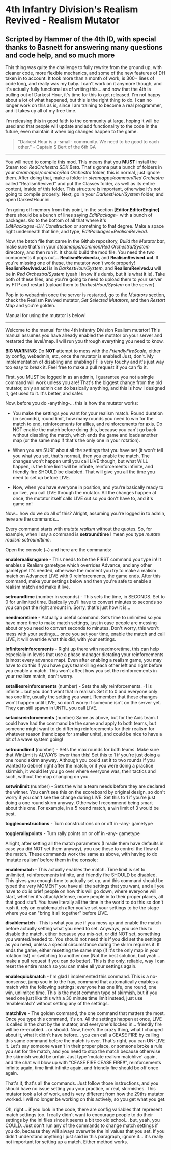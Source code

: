 # 4th Infantry Division's Realism Revived - Realism Mutator
## Scripted by Hammer of the 4th ID, with special thanks to Basnett for answering many questions and code help, and so much more


This thing was quite the challenge to fully rewrite from the ground up, with cleaner code, more flexible mechanics, and some of the new features of DH taken in to account. It took more than a month of work, is 300+ lines of code long, and really was my baby. I can't work on it anymore though, and it's actually fully functional as of writing this... and now that the 4th is pulling out of Darkest Hour, it's time for this to get released. I'm not happy about a lot of what happened, but this is the right thing to do. I can no longer work on this as is, since I am training to become a real programmer, and it takes up all of my free time.




I'm releasing this in good faith to the community at large, hoping it will be used and that people will update and add functionality to the code in the future, even maintain it when big changes happen to the game.



>"Darkest Hour is a -small- community. We need to be good to each other." - Captain S Bert of the 6th GA



---






You will need to compile this mod. This means that you **MUST** install the Steam tool *RedOrchestra SDK Beta.* That's gonna put a bunch of folders in your *steamapps/common/Red Orchestra* folder, this is normal, just ignore them. After doing that, make a folder in *steamapps/common/Red Orchestra* called "RealismRevived" and put the Classes folder, as well as its entire content, inside of this folder. This structure is important, otherwise it's not going to compile properly. Next, go in your *DarkestHour/System* folder, and open DarkestHour.ini. 




I'm going off memory from this point, in the section **[Editor.EditorEngine]** there should be a bunch of lines saying *EditPackage=* with a bunch of packages. Go to the bottom of all that where it's *EditPackages=DH_Construction* or something to that degree. Make a space right underneath that line, and type, *EditPackages=RealismRevived*.




Now, the batch file that came in the Github repository, *Build the Mutator.bat*, make sure that's in your *steamapps/common/Red Orchestra/System* directory, and then run it. It should build the mod file. You need the two components it pops out... **RealismRevived.u**, and **RealismRevived.ucl**. If you're missing one of these, the mutator won't work properly! **RealismRevived.ucl** is in *DarkestHour/System*, and **RealismRevived.u** will be in *Red Orchestra/System* (yeah I know it's dumb, but it is what it is). Take both of these files, and you're going to need to upload them to your server by FTP and restart (upload them to *DarkestHour/System* on the server).




Pop in to webadmin once the server is restarted, go to the *Mutators* section, check the Realism Revived mutator, *Set Selected Mutators*, and then *Restart Map* and you're golden. 





Manual for using the mutator is below! 



---





Welcome to the manual for the 4th Infantry Division Realism mutator! This manual assumes you have already enabled the mutator on your server and restarted the level/map. I will run you through everything you need to know.




**BIG WARNING**: Do **NOT** attempt to mess with the *FriendlyFireScale*, either by config, webadmin, etc, once the mutator is enabled! Just, don't. My implementation of disabling and enabling FF is very touchy and it's just way too easy to break it. Feel free to make a pull request if you can fix it.







First, you MUST be logged in as an admin, I guarantee you not a single command will work unless you are! That's the biggest change from the old mutator, only an admin can do basically anything, and this is how I designed it, get used to it. It's better, and safer.




Now, before you do -anything-... this is how the mutator works:




- You make the settings you want for your realism match. Round duration (in seconds), round limit, how many rounds you need to win for the match to end, reinforcements for allies, and reinforcements for axis. Do NOT enable the match before doing this, because you can't go back without disabling the match, which ends the game and loads another map (or the same map if that's the only one in your rotation).




- When you are SURE about all the settings that you have set (it won't tell you what you set, that's normal), then you enable the match. The changes won't happen until you call LIVE though, but what WILL happen, is the time limit will be infinite, reinforcements infinite, and friendly fire SHOULD be disabled. That will give you all the time you need to set up before LIVE.




- Now, when you have everyone in position, and you're basically ready to go live, you call LIVE through the mutator. All the changes happen at once, the mutator itself calls LIVE out so you don't have to, and it's game on!






Now... how do we do all of this? Alright, assuming you're logged in to admin, here are the commands...




Every command starts with *mutate realism* without the quotes. So, for example, when I say a command is **setroundtime** I mean you type *mutate realism setroundtime*.




Open the console (~) and here are the commands:



**enablerealismgame** - This needs to be the FIRST command you type in! It enables a Realism gametype which overrides Advance, and any other gametype! It's needed, otherwise the moment you try to make a realism match on Advanced LIVE with 0 reinforcements, the game ends. After this command, make your settings below and then you're safe to enable a realism match and make it live.



**setroundtime** (number in seconds) - This sets the time, in SECONDS. Set to 0 for unlimited time. Basically you'll have to convert minutes to seconds so you can put the right amount in. Sorry, that's just how it is...




**needmoretime** - Actually a useful command. Sets time to unlimited so you have more time to make match settings, just in case people are messing about or you need to convert seconds to minutes. Don't worry, this won't mess with your settings... once you set your time, enable the match and call LIVE, it will override what this did, with your settings.




**infinitereinforcements** - Right up there with needmoretime, this can help especially in levels that use a phase manager dictating your reinforcements (almost every advance map). Even after enabling a realism game, you may have to do this if you have guys teamkilling each other left and right before you enable a match. This won't affect how you set the reinforcements in your realism match, don't worry.




**setalliesreinforcements** (number) - Sets the ally reinforcements. -1 is infinite... but you don't want that in realism. Set it to 0 and everyone only has one life, usually the setting you want. Remember that these changes won't happen until LIVE, so don't worry if someone isn't on the server yet. They can still spawn in UNTIL you call LIVE.




**setaxisreinforcements** (number) Same as above, but for the Axis team. I could have had the command be the same and apply to both teams, but someone might want to do differing reinforcements for their realism for whatever reason (handicaps for smaller units), and could be nice to have a bit of a wave system going!




**setroundlimit** (number) - Sets the max rounds for both teams. Make sure that WinLimit is ALWAYS lower than this! Set this to 1 if you're just doing a one round skirm anyway. Although you could set it to two rounds if you wanted to debrief right after the match, or if you were doing a practice skirmish, it would let you go over where everyone was, their tactics and such, without the map changing on you.




**setwinlimit** (number) - Sets the wins a team needs before they are declared the winner. You can't see this on the scoreboard by original design, so don't worry if you can't see the change during LIVE. Set this to 1 if you're just doing a one round skirm anyway. Otherwise I recommend being smart about this one. For example, in a 5 round match, a win limit of 3 would be best.




**toggleconstructions** - Turn constructions on or off in -any- gametype



**togglerallypoints** - Turn rally points on or off in -any- gametype







Alright, after setting all the match parameters (I made them have defaults in case you did NOT set them anyway), you use these to control the flow of the match. These commands work the same as above, with having to do 'mutate realism' before them in the console:



**enablematch** - This actually enables the match. Time limit is set to unlimited, reinforcements infinite, and friendly fire SHOULD be disabled. This gives you enough time to actually set up, and this command should be typed the very MOMENT you have all the settings that you want, and all you have to do is brief people on how this will go down, where everyone will start, whether it's attack/defense, move people in to their proper places, all that good stuff. You have literally all the time in the world to do this so don't rush it, rely on enablematch after you've set your settings to be the stage where you can "bring it all together" before LIVE.


**disablematch** - This is what you use if you mess up and enable the match before actually setting what you need to set. Anyways, you use this to disable the match, either because you mis-set, or did NOT set, something you wanted/needed to. You should not need this if you did set the settings as you need, unless a special circumstance during the skirm requires it. It ends the game, either resetting the same map (if it's the only map in your rotation list) or switching to another one (Not the best solution, but yeah... make a pull request if you can do better). This is the only, reliable, way I can reset the entire match so you can make all your settings again.


**enablequickmatch** - I'm glad I implemented this command. This is a no-nonsense, jump you in to the fray, command that automatically enables a match with the following settings: everyone has one life, one round, one win, unlimited time. This is the most common type of skirmish, but if you need one just like this with a 30 minute time limit instead, just use 'enablematch' without setting any of the settings.


**matchlive** - The golden command, the one command that matters the most. Once you type this command, it's on. All the settings happen at once, LIVE is called in the chat by the mutator, and everyone's locked in... friendly fire will be re-enabled... or should. Now, here's the crazy thing, what I changed about it, what it didn't have before... you can call a CEASE FIRE by calling this same command before the match is over. That's right, you can UN-LIVE it. Let's say someone wasn't in their proper place, or someone broke a rule you set for the match, and you need to stop the match because otherwise the skirmish would be unfair. Just type 'mutate realism matchlive' again, and the chat will blow up with "CEASE FIRE CEASE FIRE!!", reinforcements infinite again, time limit infinite again, and friendly fire should be off once again.



That's it, that's all the commands. Just follow those instructions, and you should have no issue setting you your practice, or real, skirmishes. This mutator took a lot of work, and is very different from how the 29ths mutator worked. I will no longer be working on this actively, so you get what you get.


Oh, right... if you look in the code, there are config variables that represent match settings too. I really didn't want to encourage people to do their settings by the ini files since it seems a bit too old school... but, yeah, you COULD. Just don't run any of the commands to change match settings if you do, because they will always overwrite the ini values that you set. If you didn't understand anything I just said in this paragraph, ignore it... it's really not important for setting up a match. Either method works.
